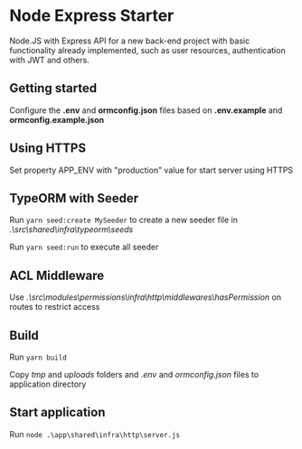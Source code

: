 # Node Express Starter

Node.JS with Express API for a new back-end project with basic functionality already implemented, such as user resources, authentication with JWT and others.

## Getting started

Configure the **.env** and **ormconfig.json** files based on **.env.example** and **ormconfig.example.json**

## Using HTTPS

Set property APP_ENV with "production" value for start server using HTTPS

## TypeORM with Seeder

Run `yarn seed:create MySeeder` to create a new seeder file in *.\src\shared\infra\typeorm\seeds*

Run `yarn seed:run` to execute all seeder

## ACL Middleware

Use *.\src\modules\permissions\infra\http\middlewares\hasPermission* on routes to restrict access

## Build

Run `yarn build`

Copy *tmp* and *uploads* folders and *.env* and *ormconfig.json* files to application directory

## Start application

Run `node .\app\shared\infra\http\server.js`
